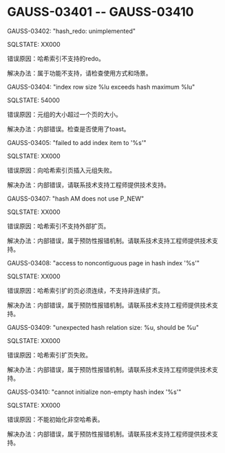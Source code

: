 # GAUSS-03401 -- GAUSS-03410<a name="ZH-CN_TOPIC_0302073570"></a>

GAUSS-03402: "hash\_redo: unimplemented"

SQLSTATE: XX000

错误原因：哈希索引不支持的redo。

解决办法：属于功能不支持，请检查使用方式和场景。

GAUSS-03404: "index row size %lu exceeds hash maximum %lu"

SQLSTATE: 54000

错误原因：元组的大小超过一个页的大小。

解决办法：内部错误。检查是否使用了toast。

GAUSS-03405: "failed to add index item to '%s'"

SQLSTATE: XX000

错误原因：向哈希索引页插入元组失败。

解决办法：内部错误，请联系技术支持工程师提供技术支持。

GAUSS-03407: "hash AM does not use P\_NEW"

SQLSTATE: XX000

错误原因：哈希索引不支持外部扩页。

解决办法：内部错误，属于预防性报错机制。请联系技术支持工程师提供技术支持。

GAUSS-03408: "access to noncontiguous page in hash index '%s'"

SQLSTATE: XX000

错误原因：哈希索引扩的页必须连续，不支持非连续扩页。

解决办法：内部错误，属于预防性报错机制。请联系技术支持工程师提供技术支持。

GAUSS-03409: "unexpected hash relation size: %u, should be %u"

SQLSTATE: XX000

错误原因：哈希索引扩页失败。

解决办法：内部错误，属于预防性报错机制。请联系技术支持工程师提供技术支持。

GAUSS-03410: "cannot initialize non-empty hash index '%s'"

SQLSTATE: XX000

错误原因：不能初始化非空哈希表。

解决办法：内部错误，属于预防性报错机制。请联系技术支持工程师提供技术支持。

